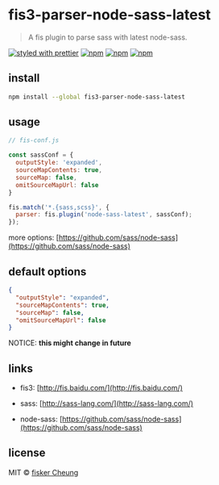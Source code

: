 # fis3-parser-node-sass-latest

> A fis plugin to parse sass with latest node-sass.

[![styled with prettier](https://img.shields.io/badge/styled_with-prettier-ff69b4.svg?style=flat-square)](https://github.com/prettier/prettier)
[![npm](https://img.shields.io/npm/v/fis3-parser-node-sass-latest.svg?style=flat-square)](https://www.npmjs.com/package/fis3-parser-node-sass-latest)
[![npm](https://img.shields.io/npm/dt/fis3-parser-node-sass-latest.svg?style=flat-square)](https://www.npmjs.com/package/fis3-parser-node-sass-latest)
[![npm](https://img.shields.io/npm/dm/fis3-parser-node-sass-latest.svg?style=flat-square)](https://www.npmjs.com/package/fis3-parser-node-sass-latest)

## install

```sh
npm install --global fis3-parser-node-sass-latest
```

## usage

```js
// fis-conf.js

const sassConf = {
  outputStyle: 'expanded',
  sourceMapContents: true,
  sourceMap: false,
  omitSourceMapUrl: false
}

fis.match('*.{sass,scss}', {
  parser: fis.plugin('node-sass-latest', sassConf);
});
```

more options: [https://github.com/sass/node-sass](https://github.com/sass/node-sass)

## default options

```json
{
  "outputStyle": "expanded",
  "sourceMapContents": true,
  "sourceMap": false,
  "omitSourceMapUrl": false
}
```

NOTICE: **this might change in future**

## links

- fis3: [http://fis.baidu.com/](http://fis.baidu.com/)

- sass: [http://sass-lang.com/](http://sass-lang.com/)

- node-sass: [https://github.com/sass/node-sass](https://github.com/sass/node-sass)

## license

MIT © [fisker Cheung](https://www.fiskercheung.com/)

